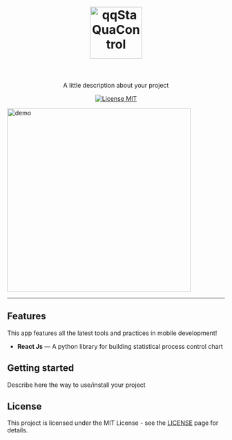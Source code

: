 <h1 align="center">
<br>
  <img src="YOUR_LOGO_URL" alt="qqStaQuaControl" width="120">
<br>
<br>

</h1>

<p align="center">A little description about your project</p>

<p align="center">
  <a href="https://opensource.org/licenses/MIT">
    <img src="https://img.shields.io/badge/License-MIT-blue.svg" alt="License MIT">
  </a>
</p>

[//]: # (Add your gifs/images here:)
<div>
  <img src="IMAGE_1_URL" alt="demo" height="425">
</div>

<hr />

## Features
[//]: # (Add the features of your project here:)
This app features all the latest tools and practices in mobile development!

-  **React Js** — A python library for building statistical process control chart

## Getting started

Describe here the way to use/install your project


## License

This project is licensed under the MIT License - see the [LICENSE](https://opensource.org/licenses/MIT) page for details.
